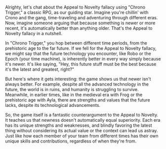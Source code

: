 Alrighty, let's chat about the Appeal to Novelty fallacy using "Chrono Trigger," a classic RPG, as our guiding star. Imagine you're chillin' with Crono and the gang, time-traveling and adventuring through different eras. Now, imagine someone arguing that because something is newer or more recent, it's automatically better than anything older. That's the Appeal to Novelty fallacy in a nutshell.

In "Chrono Trigger," you hop between different time periods, from the prehistoric age to the far future. If we fell for the Appeal to Novelty fallacy, we might say that the future technology you encounter, like Robo or the Epoch (your time machine), is inherently better in every way simply because it's newer. It's like saying, "Hey, this future stuff must be the best because it's the latest and greatest, right?"

But here's where it gets interesting: the game shows us that newer isn't always better. For example, despite all the advanced technology in the future, the world is in ruins, and humanity is struggling to survive. Meanwhile, in earlier times, like in the medieval era with Frog or the prehistoric age with Ayla, there are strengths and values that the future lacks, despite its technological advancements.

So, the game itself is a fantastic counterargument to the Appeal to Novelty. It teaches us that newness doesn't automatically equal superiority. Each era has its unique strengths and weaknesses, and blindly favoring the latest thing without considering its actual value or the context can lead us astray. Just like how each member of your team from different times has their own unique skills and contributions, regardless of when they're from.